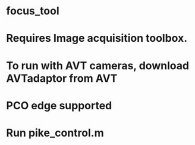 # focus_tool

# Requires Image acquisition toolbox.
# To run with AVT cameras, download AVTadaptor from AVT
# PCO edge supported
# Run pike_control.m
